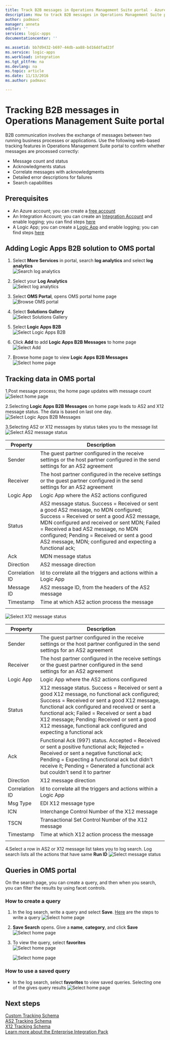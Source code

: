 ```yaml
---
title: Track B2B messages in Operations Management Suite portal - Azure | Microsoft Docs
description: How to track B2B messages in Operations Management Suite portal
author: padmavc
manager: anneta
editor: ''
services: logic-apps
documentationcenter: ''

ms.assetid: bb7d9432-b697-44db-aa88-bd16ddfad23f
ms.service: logic-apps
ms.workload: integration
ms.tgt_pltfrm: na
ms.devlang: na
ms.topic: article
ms.date: 11/13/2016
ms.author: padmavc

---
```

# Tracking B2B messages in Operations Management Suite portal
B2B communication involves the exchange of messages between two running business processes or applications. Use the following web-based tracking features in Operations Management Suite portal to confirm whether messages are processed correctly:

* Message count and status
* Acknowledgments status
* Correlate messages with acknowledgments
* Detailed error descriptions for failures
* Search capabilities

## Prerequisites
* An Azure account; you can create a [free account](https://azure.microsoft.com/free)
* An Integration Account; you can create an [Integration Account](../logic-apps/logic-apps-enterprise-integration-create-integration-account.md) and enable logging; you can find steps [here](logic-apps-monitor-b2b-message.md)
* A Logic App; you can create a [Logic App](../logic-apps/logic-apps-create-a-logic-app.md) and enable logging; you can find steps [here](../logic-apps/logic-apps-monitor-your-logic-apps.md#azure-diagnostics-and-alerts)

## Adding Logic Apps B2B solution to OMS portal

1. Select **More Services** in portal, search **log analytics** and select **log analytics**   
![Search log analytics](media/logic-apps-track-b2b-messages-omsportal/browseloganalytics.png)  

2. Select your **Log Analytics**  
![Select log analytics](media/logic-apps-track-b2b-messages-omsportal/selectla.png)

3. Select **OMS Portal**, opens OMS portal home page   
![Browse OMS portal](media/logic-apps-track-b2b-messages-omsportal/omsportalpage.png)

4. Select **Solutions Gallery**    
![Select Solutions Gallery](media/logic-apps-track-b2b-messages-omsportal/omshomepage1.png)

5. Select **Logic Apps B2B**     
![Select Logic Apps B2B](media/logic-apps-track-b2b-messages-omsportal/omshomepage2.png)

6. Click **Add** to add **Logic Apps B2B Messages** to home page  
![Select Add](media/logic-apps-track-b2b-messages-omsportal/omshomepage3.png)

7. Browse home page to view **Logic Apps B2B Messages**   
![Select home page](media/logic-apps-track-b2b-messages-omsportal/omshomepage4.png)

## Tracking data in OMS portal

1.Post message process; the home page updates with message count   
![Select home page](media/logic-apps-track-b2b-messages-omsportal/omshomepage6.png)

2.Selecting **Logic Apps B2B Messages** on home page leads to AS2 and X12 message status.  The data is based on last one day.
![Select Logic Apps B2B Messages](media/logic-apps-track-b2b-messages-omsportal/omshomepage5.png)



3.Selecting AS2 or X12 messages by status takes you to the message list   
![Select AS2 message status](media/logic-apps-track-b2b-messages-omsportal/as2messagelist.png)

| Property | Description |
| --- | --- |
| Sender | The guest partner configured in the receive settings or the host partner configured in the send settings for an AS2 agreement |
| Receiver | The host partner configured in the receive settings or the guest partner configured in the send settings for an AS2 agreement |
| Logic App | Logic App where the AS2 actions configured |
| Status | AS2 message status. Success = Received or sent a good AS2 message, no MDN configured; Success = Received or sent a good AS2 message, MDN configured and received or sent MDN; Failed = Received a bad AS2 message, no MDN configured; Pending = Received or sent a good AS2 message, MDN; configured and expecting a functional ack; |
| Ack | MDN message status |
| Direction | AS2 message direction |
| Correlation ID | Id to correlate all the triggers and actions within a Logic App |
| Message ID |  AS2 message ID, from the headers of the AS2 message |
| Timestamp | Time at which AS2 action process the message |
|  |  |


![Select X12 message status](media/logic-apps-track-b2b-messages-omsportal/x12messagelist.png)

| Property | Description |
| --- | --- |
| Sender | The guest partner configured in the receive settings or the host partner configured in the send settings for an AS2 agreement |
| Receiver | The host partner configured in the receive settings or the guest partner configured in the send settings for an AS2 agreement |
| Logic App | Logic App where the AS2 actions configured |
| Status | X12 message status. Success = Received or sent a good X12 message, no functional ack configured; Success = Received or sent a good X12 message, functional ack configured and received or sent a functional ack; Failed = Received or sent a bad X12 message; Pending: Received or sent a good X12 message, functional ack configured and expecting a functional ack |
| Ack | Functional Ack (997) status.  Accepted = Received or sent a positive functional ack; Rejected = Received or sent a negative functional ack; Pending = Expecting a functional ack but didn't receive it; Pending = Generated a functional ack but couldn't send it to partner |
| Direction | X12 message direction |
| Correlation ID | Id to correlate all the triggers and actions within a Logic App |
| Msg Type |  EDI X12 message type |
| ICN | Interchange Control Number of the X12 message |
| TSCN | Transactional Set Control Number of the X12 message |
| Timestamp | Time at which X12 action process the message |
| | |

4.Select a row in AS2 or X12 message list takes you to log search.  Log search lists all the actions that have same **Run ID**
![Select message status](media/logic-apps-track-b2b-messages-omsportal/logsearch.png)

## Queries in OMS portal

On the search page, you can create a query, and then when you search, you can filter the results by using facet controls.

### How to create a query

1. In the log search, write a query and select **Save**.  [Here](logic-apps-track-b2b-messages-omsportal-query-filter-control-number.md) are the steps to write a query
![Select home page](media/logic-apps-track-b2b-messages-omsportal/logsearchaddquery.png)

2. **Save Search** opens.  Give a **name**, **category**, and click **Save**   
![Select home page](media/logic-apps-track-b2b-messages-omsportal/logsearchaddquery1.png)

3. To view the query, select **favorites**    
![Select home page](media/logic-apps-track-b2b-messages-omsportal/logsearchaddquery3.png)

    ![Select home page](media/logic-apps-track-b2b-messages-omsportal/logsearchaddquery4.png)

### How to use a saved query

* In the log search, select **favorites** to view saved queries.  Selecting one of the gives query results
![Select home page](media/logic-apps-track-b2b-messages-omsportal/logsearchaddquery5.png)


## Next steps
[Custom Tracking Schema](logic-apps-track-integration-account-custom-tracking-schema.md "Learn about Custom Tracking Schema")   
[AS2 Tracking Schema](logic-apps-track-integration-account-as2-tracking-schemas.md "Learn about AS2 Tracking Schema")    
[X12 Tracking Schema](logic-apps-track-integration-account-x12-tracking-schema.md "Learn about X12 Tracking Schema")  
[Learn more about the Enterprise Integration Pack](../logic-apps/logic-apps-enterprise-integration-overview.md "Learn about Enterprise Integration Pack")
